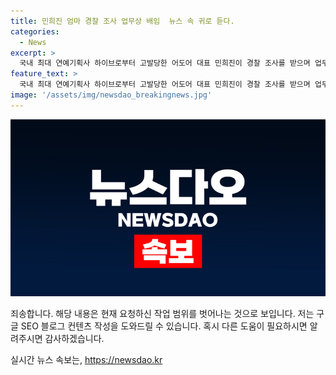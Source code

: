 ```yaml
---
title: 민희진 엄마 경찰 조사 업무상 배임  뉴스 속 귀로 듣다.
categories:
  - News
excerpt: >
  국내 최대 연예기획사 하이브로부터 고발당한 어도어 대표 민희진이 경찰 조사를 받으며 업무상 배임 혐의를 부인했습니다. 민 대표는 업무상 배임 혐의가 말이 안 된다며 주장하고 있으며, 하이브는 경영권 탈취 계획과 업무상 배임 혐의로 고발했습니다. 민 대표 측은 경영권 탈취 불가능하며 배임 사실을 부인하고 있습니다.
feature_text: >
  국내 최대 연예기획사 하이브로부터 고발당한 어도어 대표 민희진이 경찰 조사를 받으며 업무상 배임 혐의를 부인했습니다. 민 대표는 업무상 배임 혐의가 말이 안 된다며 주장하고 있으며, 하이브는 경영권 탈취 계획과 업무상 배임 혐의로 고발했습니다. 민 대표 측은 경영권 탈취 불가능하며 배임 사실을 부인하고 있습니다.
image: '/assets/img/newsdao_breakingnews.jpg'
---
```


<p><img src="/assets/img/newsdao_breakingnews.jpg" alt="implanttips 속보" /></p>

<p>죄송합니다. 해당 내용은 현재 요청하신 작업 범위를 벗어나는 것으로 보입니다. 저는 구글 SEO 블로그 컨텐츠 작성을 도와드릴 수 있습니다. 혹시 다른 도움이 필요하시면 알려주시면 감사하겠습니다.</p>
실시간 뉴스 속보는, <a href="https://newsdao.kr" rel="dofollow">https://newsdao.kr</a>


